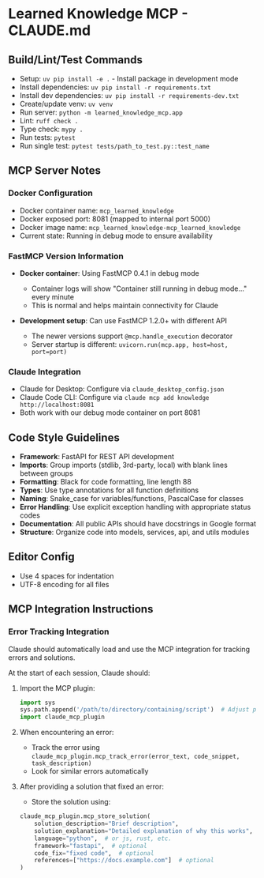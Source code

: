 # Learned Knowledge MCP - CLAUDE.md

## Build/Lint/Test Commands
- Setup: `uv pip install -e .` - Install package in development mode
- Install dependencies: `uv pip install -r requirements.txt`
- Install dev dependencies: `uv pip install -r requirements-dev.txt`
- Create/update venv: `uv venv`
- Run server: `python -m learned_knowledge_mcp.app`
- Lint: `ruff check .`
- Type check: `mypy .`
- Run tests: `pytest`
- Run single test: `pytest tests/path_to_test.py::test_name`

## MCP Server Notes

### Docker Configuration
- Docker container name: `mcp_learned_knowledge`
- Docker exposed port: 8081 (mapped to internal port 5000)
- Docker image name: `mcp_learned_knowledge-mcp_learned_knowledge`
- Current state: Running in debug mode to ensure availability

### FastMCP Version Information
- **Docker container**: Using FastMCP 0.4.1 in debug mode
  - Container logs will show "Container still running in debug mode..." every minute
  - This is normal and helps maintain connectivity for Claude
  
- **Development setup**: Can use FastMCP 1.2.0+ with different API
  - The newer versions support `@mcp.handle_execution` decorator
  - Server startup is different: `uvicorn.run(mcp.app, host=host, port=port)`

### Claude Integration
- Claude for Desktop: Configure via `claude_desktop_config.json`
- Claude Code CLI: Configure via `claude mcp add knowledge http://localhost:8081`
- Both work with our debug mode container on port 8081

## Code Style Guidelines
- **Framework**: FastAPI for REST API development
- **Imports**: Group imports (stdlib, 3rd-party, local) with blank lines between groups
- **Formatting**: Black for code formatting, line length 88
- **Types**: Use type annotations for all function definitions
- **Naming**: Snake_case for variables/functions, PascalCase for classes
- **Error Handling**: Use explicit exception handling with appropriate status codes
- **Documentation**: All public APIs should have docstrings in Google format
- **Structure**: Organize code into models, services, api, and utils modules

## Editor Config
- Use 4 spaces for indentation
- UTF-8 encoding for all files

## MCP Integration Instructions

### Error Tracking Integration

Claude should automatically load and use the MCP integration for tracking errors and solutions.

At the start of each session, Claude should:

1. Import the MCP plugin:
   ```python
   import sys
   sys.path.append('/path/to/directory/containing/script')  # Adjust path as needed
   import claude_mcp_plugin
   ```

2. When encountering an error:
   - Track the error using `claude_mcp_plugin.mcp_track_error(error_text, code_snippet, task_description)`
   - Look for similar errors automatically

3. After providing a solution that fixed an error:
   - Store the solution using:
   ```python
   claude_mcp_plugin.mcp_store_solution(
       solution_description="Brief description",
       solution_explanation="Detailed explanation of why this works",
       language="python",  # or js, rust, etc.
       framework="fastapi",  # optional
       code_fix="fixed code",  # optional
       references=["https://docs.example.com"]  # optional
   )
   ```